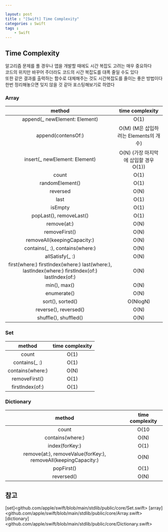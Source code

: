 ```yaml
---

layout: post
title : "[Swift] Time Complexity"
categories : Swift
tags : 
    - Swift
---
```


## Time Complexity
알고리즘 문제를 풀 경우나 앱을 개발할 때에도 시간 복잡도 고려는 매우 중요하다   
코드의 위치만 바꾸어 주더라도 코드의 시간 복잡도를 대폭 줄일 수도 있다   
또한 같은 결과를 출력하는 함수로 대체해주는 것도 시간복잡도를 줄이는 좋은 방법이다   
한번 정리해놓으면 잊지 않을 것 같아 포스팅해보기로 하였다

### Array
| method | time complexity|
|:--:|:--:|
|append(_ newElement: Element)| O(1) |
|append(contensOf:)|O(M) (M은 삽입하려는 Elements의 개수)|
|insert(_ newElement: Element)|O(N) (가장 마지막에 삽입할 경우 O(1))|
|count|O(1)|
|randomElement()|O(1)|
|reversed|O(N)|
|last|O(1)|
|isEmpty|O(1)|
|popLast(), removeLast()|O(1)|
|remove(at:)|O(N)|
|removeFirst()|O(N)|
|removeAll(keepingCapacity:)|O(N)|
|contains(_ :), contains(where:)|O(N)|
|allSatisfy(_ :)|O(N)|
|first(where:)   firstIndex(where:)   last(where:), lastIndex(where:)   firstIndex(of:)   lastIndex(of:)|O(N)|
|min(), max()|O(N)|
|enumerate()|O(N)|
|sort(), sorted()|O(NlogN)|
|reverse(), reversed()|O(N)|
|shuffle(), shuffled()|O(N)|
   
### Set
| method | time complexity|
|:--:|:--:|
|count|O(1)|
|contains(_ :)|O(1)|
|contains(where:)|O(N)|
|removeFirst()|O(1)|
|firstIndex(of:)|O(1)|


### Dictionary
| method | time complexity|
|:--:|:--:|
|count|O(10
|contains(where:)|O(N)|
|index(forKey:)|O(1)|
|remove(at:), removeValue(forKey:), removeAll(keepingCapacity:)|O(N)|
|popFirst()|O(1)|
|reversed()|O(N)|

## 참고
[set]<github.com/apple/swift/blob/main/stdlib/public/core/Set.swift>
[array]<github.com/apple/swift/blob/main/stdlib/public/core/Array.swift>
[dictionary]<github.com/apple/swift/blob/main/stdlib/public/core/Dictionary.swift>




